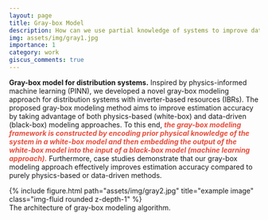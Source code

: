 ```yaml
---
layout: page
title: Gray-box Model
description: How can we use partial knowledge of systems to improve data-driven model?
img: assets/img/gray1.jpg
importance: 1
category: work
giscus_comments: true
---
```


**Gray-box model for distribution systems.** Inspired by physics-informed machine learning (PINN), we developed a novel gray-box modeling approach for distribution systems with inverter-based resources (IBRs). The proposed gray-box modeling method aims to improve estimation accuracy by taking advantage of both physics-based (white-box) and data-driven (black-box) modeling approaches. To this end,  <strong><i style="color:#e74d3c"> the gray-box modeling framework is constructed by encoding prior physical knowledge of the system in a white-box model and then embedding the output of the white-box model into the input of a black-box model (machine learning approach).</i></strong> Furthermore, case studies demonstrate that our gray-box modeling approach effectively improves estimation accuracy compared to purely physics-based or data-driven methods. 

<div class="row justify-content-sm-center">
    <div class="col-sm-10 mt-3 mt-md-0">
        {% include figure.html path="assets/img/gray2.jpg" title="example image" class="img-fluid rounded z-depth-1" %}
    </div>
</div>
<div class="caption">
The architecture of gray-box modeling algorithm.
</div>

